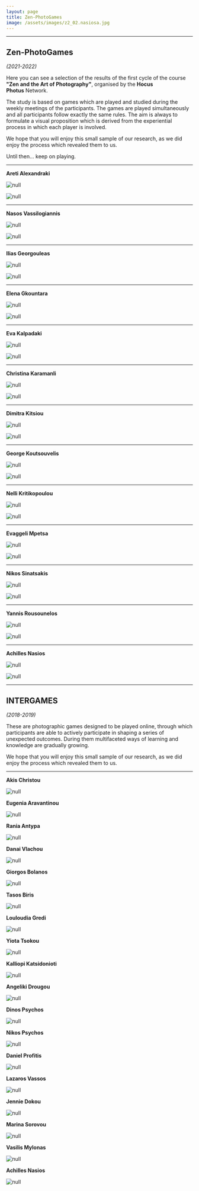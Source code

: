 ```yaml
---
layout: page
title: Zen-PhotoGames
image: /assets/images/z2_02.nasiosa.jpg
---
```

- - -

## Zen-PhotoGames

_(2021-2022)_

Here you can see a selection of the results of the first cycle of the course \
**"Zen and the Art of Photography"**, organised by the **Hocus Photus** Network.

The study is based on games which are played and studied during the weekly meetings of the participants.  The games are played simultaneously and all participants follow exactly the same rules. The aim is always to formulate a visual proposition which is derived from the experiential process in which each player is involved.

We hope that you will enjoy this small sample of our research, as we did enjoy the process which revealed them to us.

Until then… keep on playing.

- - -

**Areti Alexandraki**

![null](/assets/images/d08_alexandrakia.jpg)

![null](/assets/images/t8_alexandrakia.jpg)

- - -

**Nasos Vassilogiannis**

![null](/assets/images/d11_vassiloyannisn.jpg)

![null](/assets/images/tr06_vassiloyannisn.jpg)

- - -

**Ilias Georgouleas**

![null](/assets/images/pg10_02d-georguleaas-.jpg)

![null](/assets/images/01georgouleas-triptixo.jpg)

- - -

**Elena Gkountara**

![null](/assets/images/pg06_gkountarae.jpg)

![null](/assets/images/triptyph_07_gkountarae.jpg)

- - -

**Eva Kalpadaki**

![null](/assets/images/d06_kalpadakie.jpg)

![null](/assets/images/triptych09_kalpadakie.jpg)

- - -

**Christina Karamanli**

![null](/assets/images/21.jpg)

![null](/assets/images/22.jpg)

- - -

**Dimitra Kitsiou**

![null](/assets/images/d10_kitsioud.jpg)

![null](/assets/images/z2_kitsioud_triptych_09.jpg)

- - -

**George Koutsouvelis**

![null](/assets/images/pg_9_koutsouvelisg_3.jpg)

![null](/assets/images/triptych_4b.jpg)

- - -

**Nelli Kritikopoulou**

![null](/assets/images/d05_νέλλη-κρητικοπούλου.jpg)

![null](/assets/images/05_νέλλη-κρητικοπούλου.jpg)

- - -

**Evaggeli Mpetsa**

![null](/assets/images/δίπτυχο08.betsae.jpg)

![null](/assets/images/triptyxo.05.betsae.jpg)

- - -

**Nikos Sinatsakis**

![null](/assets/images/d05_sinatsakisn.jpg)

![null](/assets/images/trip4.jpg)

- - -

**Yannis Rousounelos**

![null](/assets/images/d05_rousounelosy.jpg)

![null](/assets/images/d10_rousounelosy.jpg)

- - -

**Achilles Nasios**

![null](/assets/images/z2_06.nasiosa.jpg)

![null](/assets/images/z1_3_04.nasiosa.jpg)

- - -

## **INTERGAMES**

_(2018-2019)_

These are photographic games designed to be played online, through which participants are able to actively participate in shaping a series of unexpected outcomes. During them multifaceted ways of learning and knowledge are gradually growing.

We hope that you will enjoy this small sample of our research, as we did enjoy the process which revealed them to us.

- - -

**Akis Christou**

![null](/assets/images/christou.jpg)

**Eugenia Aravantinou**

![null](/assets/images/aravantinou.jpg)

**Rania Antypa**

![null](/assets/images/antypa.jpg)

**Danai Vlachou**

![null](/assets/images/vlachou.jpg)

**Giorgos Bolanos**

![null](/assets/images/bolanos.jpg)

**Tasos Biris**

![null](/assets/images/biris.jpg)

**Louloudia Gredi**

![null](/assets/images/gredilou.jpg)

**Yiota Tsokou**

![null](/assets/images/tsokou.jpg)

**Kalliopi Katsidonioti**

![null](/assets/images/katsidonioti.jpg)

**Angeliki Drougou**

![null](/assets/images/drougou.jpg)

**Dinos Psychos**

![null](/assets/images/dpsichos.jpg)

**Nikos Psychos**

![null](/assets/images/psichosn_i-g.jpg)

**Daniel Profitis**

![null](/assets/images/profitisok.jpg)

**Lazaros Vassos**

![null](/assets/images/vassosl-i-g.jpg)

**Jennie Dokou**

![null](/assets/images/dokou.jpg)

**Marina Sorovou**

![null](/assets/images/sorovouok.jpg)

**Vasilis Mylonas**

![null](/assets/images/mylonas.jpg)

**Achilles Nasios**

![null](/assets/images/nasiosa.jpg)

